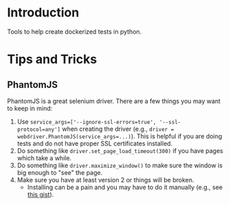 
# Introduction

Tools to help create dockerized tests in python.

# Tips and Tricks

## PhantomJS

PhantomJS is a great selenium driver. There are a few things you may want to keep in mind:

  1. Use `service_args=['--ignore-ssl-errors=true', '--ssl-protocol=any']`
     when creating the driver (e.g., `driver =
     webdriver.PhantomJS(service_args=...)`). This is helpful if you
     are doing tests and do not have proper SSL certificates installed.
  2. Do something like `driver.set_page_load_timeout(300)` if you have
     pages which take a while.
  3. Do something like `driver.maximize_window()` to make sure the
     window is big enough to "see" the page.
  4. Make sure you have at least version 2 or things will be broken.
     - Installing can be a pain and you may have to do it manually (e.g., see [this gist](https://gist.github.com/telbiyski/ec56a92d7114b8631c906c18064ce620)).
     
